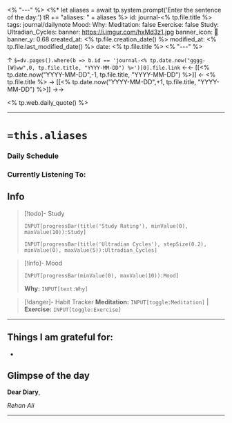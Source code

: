 <% "---" %>
<%* let aliases = await tp.system.prompt('Enter the sentence of the day:') 
tR += "aliases: " + aliases %>
id: journal-<% tp.file.title %>
tags: journal/dailynote
Mood: 
Why: 
Meditation: false
Exercise: false
Study: 
Ultradian_Cycles: 
banner: https://i.imgur.com/hxMd3z1.jpg
banner_icon: 📅
banner_y: 0.68
created_at: <% tp.file.creation_date() %>
modified_at: <% tp.file.last_modified_date() %>
date: <% tp.file.title %>
<% "---" %>

↑ `$=dv.pages().where(b => b.id == 'journal-<% tp.date.now("gggg-[W]ww",0, tp.file.title, "YYYY-MM-DD") %>')[0].file.link`
<-<-  [[<% tp.date.now("YYYY-MM-DD",-1, tp.file.title, "YYYY-MM-DD") %>]]  <-  <% tp.file.title %>  ->  [[<% tp.date.now("YYYY-MM-DD",+1, tp.file.title, "YYYY-MM-DD") %>]]   ->->

<% tp.web.daily_quote() %>

---
# `=this.aliases`
### 

### Daily Schedule
### Currently Listening To:
## Info

> [!todo]- Study
> ```meta-bind
>INPUT[progressBar(title('Study Rating'), minValue(0), maxValue(10)):Study]
>```
> ```meta-bind
>INPUT[progressBar(title('Ultradian Cycles'), stepSize(0.2), minValue(0), maxValue(5)):Ultradian_Cycles]
>```

> [!info]- Mood
> ```meta-bind
> INPUT[progressBar(minValue(0), maxValue(10)):Mood]
> ```
> **Why:** `INPUT[text:Why]`

> [!danger]- Habit Tracker
> **Meditation:** `INPUT[toggle:Meditation]` | **Exercise:** `INPUT[toggle:Exercise]` 

---
## Things I am grateful for:
- 


## Glimpse of the day

**Dear Diary**,


*Rehan Ali*

---
